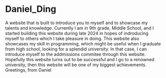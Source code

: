 # Daniel_Ding
A website that is built to introduce you to myself and to showcase my talents and knowledge.
Currently I am in 9th grade, Middle School, and I started building this website during late 2024 in hopes of indroducing myself to others which I take pleasure in doing.
This website also showcases my skill in programming, which might be useful when I graduate from high school, looking for a splendid university. In that case, I can introduce myself to the addmissions commitee through this website.
Hopefully this website turns out to be successful and I go to a renowned university, then this website will be one of my biggest achievements.
Greetings, from Daniel
